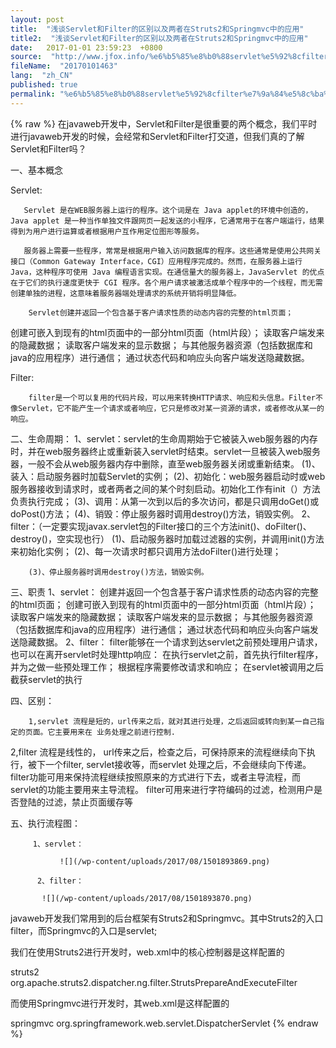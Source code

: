 ```yaml
---
layout: post
title:  "浅谈Servlet和Filter的区别以及两者在Struts2和Springmvc中的应用"
title2:  "浅谈Servlet和Filter的区别以及两者在Struts2和Springmvc中的应用"
date:   2017-01-01 23:59:23  +0800
source:  "http://www.jfox.info/%e6%b5%85%e8%b0%88servlet%e5%92%8cfilter%e7%9a%84%e5%8c%ba%e5%88%ab%e4%bb%a5%e5%8f%8a%e4%b8%a4%e8%80%85%e5%9c%a8struts2%e5%92%8cspringmvc%e4%b8%ad%e7%9a%84%e5%ba%94%e7%94%a8.html"
fileName:  "20170101463"
lang:  "zh_CN"
published: true
permalink: "%e6%b5%85%e8%b0%88servlet%e5%92%8cfilter%e7%9a%84%e5%8c%ba%e5%88%ab%e4%bb%a5%e5%8f%8a%e4%b8%a4%e8%80%85%e5%9c%a8struts2%e5%92%8cspringmvc%e4%b8%ad%e7%9a%84%e5%ba%94%e7%94%a8.html"
---
```

{% raw %}
在javaweb开发中，Servlet和Filter是很重要的两个概念，我们平时进行javaweb开发的时候，会经常和Servlet和Filter打交道，但我们真的了解Servlet和Filter吗？

一、基本概念

Servlet:

       Servlet 是在WEB服务器上运行的程序。这个词是在 Java applet的环境中创造的，Java applet 是一种当作单独文件跟网页一起发送的小程序，它通常用于在客户端运行，结果得到为用户进行运算或者根据用户互作用定位图形等服务。

       服务器上需要一些程序，常常是根据用户输入访问数据库的程序。这些通常是使用公共网关接口（Common Gateway Interface，CGI）应用程序完成的。然而，在服务器上运行 Java，这种程序可使用 Java 编程语言实现。在通信量大的服务器上，JavaServlet 的优点在于它们的执行速度更快于 CGI 程序。各个用户请求被激活成单个程序中的一个线程，而无需创建单独的进程，这意味着服务器端处理请求的系统开销将明显降低。

        Servlet创建并返回一个包含基于客户请求性质的动态内容的完整的html页面；
创建可嵌入到现有的html页面中的一部分html页面（html片段）；
读取客户端发来的隐藏数据；
读取客户端发来的显示数据；
与其他服务器资源（包括数据库和java的应用程序）进行通信；
通过状态代码和响应头向客户端发送隐藏数据。

Filter:

        filter是一个可以复用的代码片段，可以用来转换HTTP请求、响应和头信息。Filter不像Servlet，它不能产生一个请求或者响应，它只是修改对某一资源的请求，或者修改从某一的响应。

 二、生命周期：
1、servlet：servlet的生命周期始于它被装入web服务器的内存时，并在web服务器终止或重新装入servlet时结束。servlet一旦被装入web服务器，一般不会从web服务器内存中删除，直至web服务器关闭或重新结束。
(1)、装入：启动服务器时加载Servlet的实例；
(2)、初始化：web服务器启动时或web服务器接收到请求时，或者两者之间的某个时刻启动。初始化工作有init（）方法负责执行完成；
(3)、调用：从第一次到以后的多次访问，都是只调用doGet()或doPost()方法；
(4)、销毁：停止服务器时调用destroy()方法，销毁实例。 
2、filter：（一定要实现javax.servlet包的Filter接口的三个方法init()、doFilter()、destroy()，空实现也行）
(1)、启动服务器时加载过滤器的实例，并调用init()方法来初始化实例；
(2)、每一次请求时都只调用方法doFilter()进行处理；

        (3)、停止服务器时调用destroy()方法，销毁实例。

三、职责
1、servlet：
创建并返回一个包含基于客户请求性质的动态内容的完整的html页面；
创建可嵌入到现有的html页面中的一部分html页面（html片段）；
读取客户端发来的隐藏数据；
读取客户端发来的显示数据；
与其他服务器资源（包括数据库和java的应用程序）进行通信；
通过状态代码和响应头向客户端发送隐藏数据。
2、filter：
filter能够在一个请求到达servlet之前预处理用户请求，也可以在离开servlet时处理http响应：
在执行servlet之前，首先执行filter程序，并为之做一些预处理工作；
根据程序需要修改请求和响应；
在servlet被调用之后截获servlet的执行

四、区别：

        1,servlet 流程是短的，url传来之后，就对其进行处理，之后返回或转向到某一自己指定的页面。它主要用来在 业务处理之前进行控制.
2,filter 流程是线性的， url传来之后，检查之后，可保持原来的流程继续向下执行，被下一个filter, servlet接收等，而servlet 处理之后，不会继续向下传递。filter功能可用来保持流程继续按照原来的方式进行下去，或者主导流程，而servlet的功能主要用来主导流程。
filter可用来进行字符编码的过滤，检测用户是否登陆的过滤，禁止页面缓存等

五、执行流程图：

         1、servlet：

               ![](/wp-content/uploads/2017/08/1501893869.png)

          2、filter：

           ![](/wp-content/uploads/2017/08/1501893870.png)

javaweb开发我们常用到的后台框架有Struts2和Springmvc。其中Struts2的入口filter，而Springmvc的入口是servlet;

我们在使用Struts2进行开发时，web.xml中的核心控制器是这样配置的

<filter>
<filter-name>struts2</filter-name>
<filter-class>org.apache.struts2.dispatcher.ng.filter.StrutsPrepareAndExecuteFilter</filter-class>
</filter>

而使用Springmvc进行开发时，其web.xml是这样配置的

<servlet>
<servlet-name>springmvc</servlet-name>
<servlet-class>org.springframework.web.servlet.DispatcherServlet</servlet-class>
</servlet>
{% endraw %}
